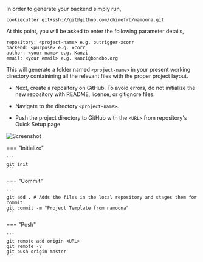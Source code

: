 In order to generate your backend simply run,

```
cookiecutter git+ssh://git@github.com/chimefrb/namoona.git
```

At this point, you will be asked to enter the following parameter details,

	
	repository: <project-name> e.g. outrigger-xcorr
	backend: <purpose> e.g. xcorr
	author: <your name> e.g. Kanzi
	email: <your email> e.g. kanzi@bonobo.org

This will generate a folder named `<project-name>` in your present working directory
containining all the relevant files with the proper project layout.

* Next, create a repository on GitHub. To avoid errors, do not initialize the new repository
with README, license, or gitignore files.

* Navigate to the directory `<project-name>`.

* Push the project directory to GitHub with the `<URL>` from repository's Quick Setup page

![Screenshot](https://docs.github.com/assets/images/help/repository/copy-remote-repository-url-quick-setup.png)

=== "Initialize"

	```
	git init
	```

=== "Commit"

	```
	git add . # Adds the files in the local repository and stages them for commit.
	git commit -m "Project Template from namoona"
	```

=== "Push"

	```
	git remote add origin <URL>
	git remote -v
	git push origin master
	```




